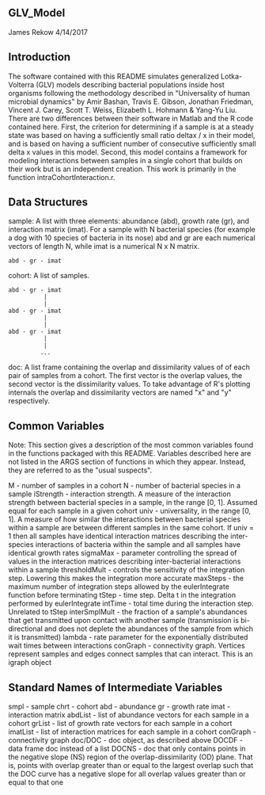 ## GLV_Model

James Rekow
4/14/2017

## Introduction ##

The software contained with this README simulates generalized Lotka-Volterra (GLV) models describing
bacterial populations inside host organisms following the methodology described in "Universality of
human microbial dynamics" by Amir Bashan, Travis E. Gibson, Jonathan Friedman, Vincent J. Carey, Scott
T. Weiss, Elizabeth L. Hohmann & Yang-Yu Liu. There are two differences between their software in Matlab
and the R code contained here. First, the criterion for determining if a sample is at a steady state was
based on having a sufficiently small ratio deltax / x in their model, and is based on having a sufficient
number of consecutive sufficiently small delta x values in this model. Second, this model contains a framework
for modeling interactions between samples in a single cohort that builds on their work but is an independent
creation. This work is primarily in the function intraCohortInteraction.r.

## Data Structures ##

sample: A list with three elements: abundance (abd), growth rate (gr), and interaction matrix (imat).
        For a sample with N bacterial species (for example a dog with 10 species of bacteria in its nose)
        abd and gr are each numerical vectors of length N, while imat is a numerical N x N matrix.

	abd - gr - imat

cohort: A list of samples.

	abd - gr - imat
      	      |
              |
	abd - gr - imat
              |
              |
	abd - gr - imat
              |
              |
      	     ...

doc: A list frame containing the overlap and dissimilarity values of of each pair of samples from a cohort.
     The first vector is the overlap values, the second vector is the dissimilarity values. To take advantage
     of R's plotting internals the overlap and dissimilarity vectors are named "x" and "y" respectively.

## Common Variables ##

Note: This section gives a description of the most common variables found in the functions packaged with this
      README. Variables described here are not listed in the ARGS section of functions in which they appear.
      Instead, they are referred to as the "usual suspects".

M             - number of samples in a cohort
N             - number of bacterial species in a sample
iStrength     - interaction strength. A measure of the interaction strength between bacterial species in a sample,
                in the range [0, 1]. Assumed equal for each sample in a given cohort
univ          - universality, in the range [0, 1]. A measure of how similar the interactions between bacterial species
                within a sample are between different samples in the same cohort. If univ = 1 then all samples have
                identical interaction matrices describing the inter-species interactions of bacteria within the sample
                and all samples have identical growth rates
sigmaMax      - parameter controlling the spread of values in the interaction matrices describing inter-bacterial
                interactions within a sample
thresholdMult - controls the sensitivity of the integration step. Lowering this makes the integration
                more accurate
maxSteps      - the maximum number of integration steps allowed by the eulerIntegrate function before terminating
tStep         - time step. Delta t in the integration performed by eulerIntegrate
intTime       - total time during the interaction step. Unrelated to tStep
interSmplMult - the fraction of a sample's abundances that get transmitted upon contact with another sample 
                (transmission is bi-directional and does not deplete the abundances of the sample from which it
                is transmitted)
lambda        - rate parameter for the exponentially distributed wait times between interactions
conGraph      - connectivity graph. Vertices represent samples and edges connect samples that can interact. This
                is an igraph object

## Standard Names of Intermediate Variables ##

smpl     - sample
chrt     - cohort
abd      - abundance
gr       - growth rate
imat     - interaction matrix
abdList  - list of abundance vectors for each sample in a cohort
grList   - list of growth rate vectors for each sample in a cohort
imatList - list of interaction matrices for each sample in a cohort
conGraph - connectivity graph
doc/DOC  - doc object, as described above
DOCDF    - data frame doc instead of a list
DOCNS    - doc that only contains points in the negative slope (NS) region of the overlap-dissimilarity (OD) plane. That
           is, points with overlap greater than or equal to the largest overlap such that the DOC curve has a negative
           slope for all overlap values greater than or equal to that one

